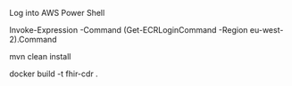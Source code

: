 
Log into AWS Power Shell

Invoke-Expression -Command (Get-ECRLoginCommand -Region eu-west-2).Command

mvn clean install

docker build -t fhir-cdr .


